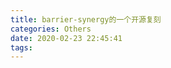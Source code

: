 ```yaml
---
title: barrier-synergy的一个开源复刻
categories: Others
date: 2020-02-23 22:45:41
tags:
---
```


<!-- 摘要部分 -->

<!-- more -->

